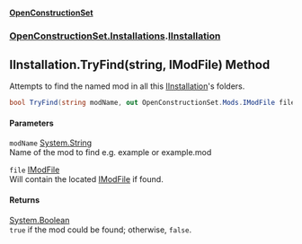 #### [OpenConstructionSet](index.md 'index')
### [OpenConstructionSet.Installations](index.md#OpenConstructionSet_Installations 'OpenConstructionSet.Installations').[IInstallation](+q+t_1kaSScZooYXO5QOWw.md 'OpenConstructionSet.Installations.IInstallation')
## IInstallation.TryFind(string, IModFile) Method
Attempts to find the named mod in all this [IInstallation](+q+t_1kaSScZooYXO5QOWw.md 'OpenConstructionSet.Installations.IInstallation')'s folders.  
```csharp
bool TryFind(string modName, out OpenConstructionSet.Mods.IModFile file);
```
#### Parameters
<a name='OpenConstructionSet_Installations_IInstallation_TryFind(string_OpenConstructionSet_Mods_IModFile)_modName'></a>
`modName` [System.String](https://docs.microsoft.com/en-us/dotnet/api/System.String 'System.String')  
Name of the mod to find e.g. example or example.mod
  
<a name='OpenConstructionSet_Installations_IInstallation_TryFind(string_OpenConstructionSet_Mods_IModFile)_file'></a>
`file` [IModFile](IKbYBL+aXAnVnb4gGogjfQ.md 'OpenConstructionSet.Mods.IModFile')  
Will contain the located [IModFile](IKbYBL+aXAnVnb4gGogjfQ.md 'OpenConstructionSet.Mods.IModFile') if found.
  
#### Returns
[System.Boolean](https://docs.microsoft.com/en-us/dotnet/api/System.Boolean 'System.Boolean')  
`true` if the mod could be found; otherwise, `false`.
